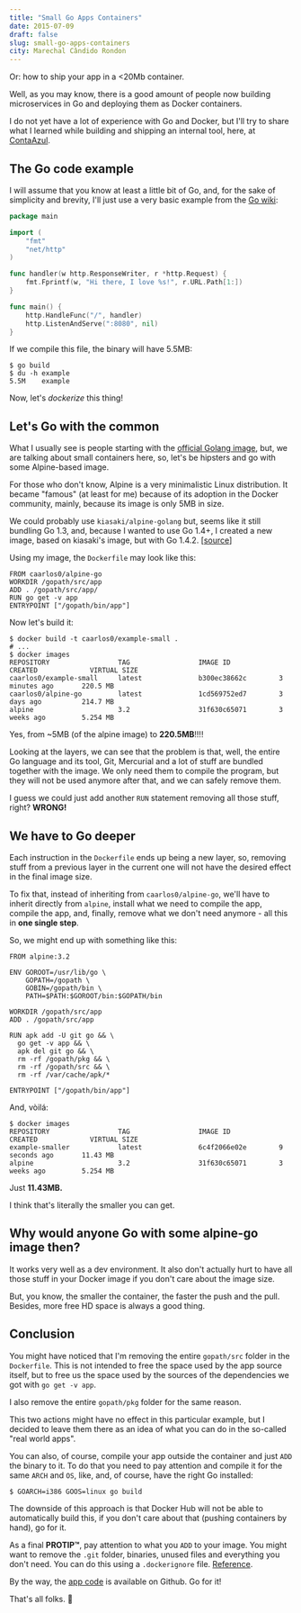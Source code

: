 ```yaml
---
title: "Small Go Apps Containers"
date: 2015-07-09
draft: false
slug: small-go-apps-containers
city: Marechal Cândido Rondon
---
```


Or: how to ship your app in a <20Mb container.

Well, as you may know, there is a good amount of people now building microservices in Go and deploying them as Docker containers.

I do not yet have a lot of experience with Go and Docker, but I'll try to share what I learned while building and shipping an internal tool, here, at [ContaAzul](http://contaazul.com/).

## The Go code example

I will assume that you know at least a little bit of Go, and, for the sake of simplicity and brevity, I'll just use a very basic example from the [Go wiki](https://golang.org/doc/articles/wiki/):

```go
package main

import (
	"fmt"
	"net/http"
)

func handler(w http.ResponseWriter, r *http.Request) {
	fmt.Fprintf(w, "Hi there, I love %s!", r.URL.Path[1:])
}

func main() {
	http.HandleFunc("/", handler)
	http.ListenAndServe(":8080", nil)
}
```

If we compile this file, the binary will have 5.5MB:

```shell
$ go build
$ du -h example
5.5M	example
```

Now, let's *dockerize* this thing!

## Let's Go with the common

What I usually see is people starting with the [official Golang image](https://registry.hub.docker.com/_/golang/), but, we are talking about small containers here, so, let's be hipsters and go with some Alpine-based image.

For those who don't know, Alpine is a very minimalistic Linux distribution. It became "famous" (at least for me) because of its adoption in the Docker community, mainly, because its image is only 5MB in size.

We could probably use `kiasaki/alpine-golang` but, seems like it still bundling Go 1.3, and, because I wanted to use Go 1.4+, I created a new image, based on kiasaki's image, but with Go 1.4.2. [[source](https://github.com/caarlos0/docker-alpine-go)]

Using my image, the `Dockerfile` may look like this:

```docker
FROM caarlos0/alpine-go
WORKDIR /gopath/src/app
ADD . /gopath/src/app/
RUN go get -v app
ENTRYPOINT ["/gopath/bin/app"]
```

Now let's build it:

```shell
$ docker build -t caarlos0/example-small .
# ...
$ docker images
REPOSITORY                 TAG                 IMAGE ID            CREATED             VIRTUAL SIZE
caarlos0/example-small     latest              b300ec38662c        3 minutes ago       220.5 MB
caarlos0/alpine-go         latest              1cd569752ed7        3 days ago          214.7 MB
alpine                     3.2                 31f630c65071        3 weeks ago         5.254 MB
```

Yes, from ~5MB (of the alpine image) to **220.5MB**!!!!

Looking at the layers, we can see that the problem is that, well, the entire Go language and its tool, Git, Mercurial and a lot of stuff are bundled together with the image. We only need them to compile the program, but they will not be used anymore after that, and we can safely remove them.

I guess we could just add another `RUN` statement removing all those stuff, right? **WRONG!**

## We have to Go deeper

Each instruction in the `Dockerfile` ends up being a new layer, so, removing stuff from a previous layer in the current one will not have the desired effect in the final image size.

To fix that, instead of inheriting from `caarlos0/alpine-go`, we'll have to inherit directly from `alpine`, install what we need to compile the app, compile the app, and, finally, remove what we don't need anymore - all this in **one single step**.

So, we might end up with something like this:

```docker
FROM alpine:3.2

ENV GOROOT=/usr/lib/go \
    GOPATH=/gopath \
    GOBIN=/gopath/bin \
    PATH=$PATH:$GOROOT/bin:$GOPATH/bin

WORKDIR /gopath/src/app
ADD . /gopath/src/app

RUN apk add -U git go && \
  go get -v app && \
  apk del git go && \
  rm -rf /gopath/pkg && \
  rm -rf /gopath/src && \
  rm -rf /var/cache/apk/*

ENTRYPOINT ["/gopath/bin/app"]
```

And, vòilá:

```shell
$ docker images
REPOSITORY                 TAG                 IMAGE ID            CREATED             VIRTUAL SIZE
example-smaller            latest              6c4f2066e02e        9 seconds ago       11.43 MB
alpine                     3.2                 31f630c65071        3 weeks ago         5.254 MB
```

Just **11.43MB.**

I think that's literally the smaller you can get.

## Why would anyone Go with some alpine-go image then?

It works very well as a dev environment. It also don't actually hurt to have all those stuff in your Docker image if you don't care about the image size.

But, you know, the smaller the container, the faster the push and the pull. Besides, more free HD space is always a good thing.

## Conclusion

You might have noticed that I'm removing the entire `gopath/src` folder in the `Dockerfile`. This is not intended to free the space used by the app source itself, but to free us the space used by the sources of the dependencies we got with `go get -v app`.

I also remove the entire `gopath/pkg` folder for the same reason.

This two actions might have no effect in this particular example, but I decided to leave them there as an idea of what you can do in the so-called "real world apps".

You can also, of course, compile your app outside the container and just `ADD` the binary to it. To do that you need to pay attention and compile it for the same `ARCH` and `OS`, like, and, of course, have the right Go installed:

```shell
$ GOARCH=i386 GOOS=linux go build
```

The downside of this approach is that Docker Hub will not be able to automatically build this, if you don't care about that (pushing containers by hand), go for it.

As a final **PROTIP™**, pay attention to what you `ADD` to your image. You might want to remove the `.git` folder, binaries, unused files and everything you don't need. You can do this using a `.dockerignore` file. [Reference](https://docs.docker.com/engine/reference/builder/#/dockerignore-file).

By the way, the [app code](https://github.com/caarlos0/small-go-app-container-example) is available on Github. Go for it! 

That's all folks. 🍻
